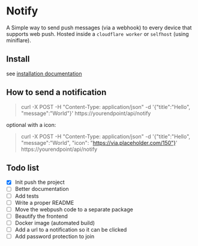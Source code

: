 # Notify

A Simple way to send push messages (via a webhook) to every device that supports web push.
Hosted inside a `cloudflare worker` or `selfhost` (using miniflare).

## Install

see [installation documentation](doc/install.md)

## How to send a notification

> curl -X POST -H "Content-Type: application/json" -d '{"title":"Hello", "message":"World"}' https://yourendpoint/api/notify

optional with a icon:

> curl -X POST -H "Content-Type: application/json" -d '{"title":"Hello", "message":"World", "icon": "https://via.placeholder.com/150"}' https://yourendpoint/api/notify

## Todo list

  * [x] Init push the project
  * [ ] Better documentation
  * [ ] Add tests
  * [ ] Write a proper README
  * [ ] Move the webpush code to a separate package
  * [ ] Beautify the frontend
  * [ ] Docker image (automated build)
  * [ ] Add a url to a notification so it can be clicked
  * [ ] Add password protection to join
